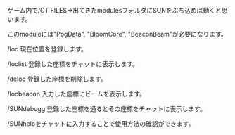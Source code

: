 ゲーム内で/CT FILES→出てきたmodulesフォルダにSUNをぶち込めば動くと思います。

このmoduleには"PogData", "BloomCore", "BeaconBeam"が必要になります。

 /loc 現在位置を登録します。
 
 /loclist 登録した座標をチャットに表示します。
 
 /deloc <x> <y> <z> 登録した座標を削除します。
 
 /locbeacon <x> <y> <z> 入力した座標にビームを表示します。
 
 /SUNdebugg 登録した座標を通るとその座標をチャットに表示します。
 
 /SUNhelpをチャットに入力することで使用方法の確認ができます。
 
